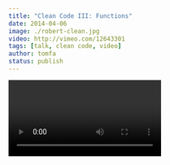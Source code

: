 ```yaml
---
title: "Clean Code III: Functions"
date: 2014-04-06
image: ./robert-clean.jpg
video: http://vimeo.com/12643301
tags: [talk, clean code, video]
author: tomfa
status: publish
---
```


<Video url="https://player.vimeo.com/video/12643301"  />

_This post is my TLDR of the video above – 
[Robert C. Martins Clean Code III: Functions](http://vimeo.com/12643301)._

Functions should do one thing
-----------------------------

You can tell that a function is doing more than one thing if you can extract a function from it with a meaningful name that is not merely a restatement of its implementation.

Make functions at one abstraction level
---------------------------------------

Don't jump between abstract method calls and string operations in the same function. That would be a sign that you should refactor out  some parts in the function.

Return a value, OR change a state
---------------------------------

**EITHER **your function returns a value **OR **it does something. This might not always be possible to make it so, but atleast **TRY. **The example Roberts mentions a method that is called checkPassword og something, and also happens to initialize a session (which would be applicable the first time, but break stuff later). Return a value OR do something.

Functions should be less than 20 lines
--------------------------------------

Long functions are hard to read. If they're more than 20 lines, they probably are doing more than one thing.

Use descriptive function names
------------------------------

Don't be afraid to use long function names. Don't be afraid to use some time coming up with it. It's so important for the readability.

Use no more than 3 arguments
----------------------------

The ideal number of arguments is zero. A function that has zero arguments is really easy to understand. If you have 4 variables that are so cohesive that they can be passed as a unit into a function, you have a structure. You're probably going to use the same set of variables in other functions, don't you think?

Don't use comments
------------------

Comments are bad. They are an excuse not to refactor out a function. They are a confession that the code that has been written isn't understandable in itself. Instead, write properly! And by the love of God, don't comment out code. You're making a mess. The code you're about to comment is in the source control. Don't worry about it.
